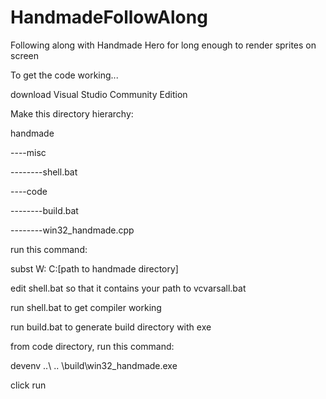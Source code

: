 # HandmadeFollowAlong
Following along with Handmade Hero for long enough to render sprites on screen

To get the code working...

download Visual Studio Community Edition

Make this directory hierarchy:

handmade

----misc

--------shell.bat

----code

--------build.bat

--------win32_handmade.cpp

run this command:

subst W: C:[path to handmade directory]

edit shell.bat so that it contains your path to vcvarsall.bat

run shell.bat to get compiler working

run build.bat to generate build directory with exe

from code directory, run this command:

devenv ..\ .. \build\win32_handmade.exe

click run
